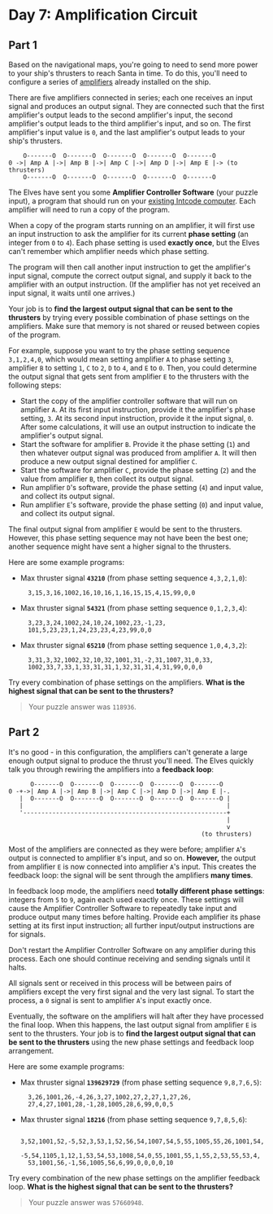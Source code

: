 # Day 7: Amplification Circuit

## Part 1

Based on the navigational maps, you're going to need to send more power to your ship's thrusters to reach Santa in time. To do this, you'll need to configure a series of [amplifiers](https://en.wikipedia.org/wiki/Amplifier) already installed on the ship.

There are five amplifiers connected in series; each one receives an input signal and produces an output signal. They are connected such that the first amplifier's output leads to the second amplifier's input, the second amplifier's output leads to the third amplifier's input, and so on. The first amplifier's input value is `0`, and the last amplifier's output leads to your ship's thrusters.

        O-------O  O-------O  O-------O  O-------O  O-------O
    0 ->| Amp A |->| Amp B |->| Amp C |->| Amp D |->| Amp E |-> (to thrusters)
        O-------O  O-------O  O-------O  O-------O  O-------O

The Elves have sent you some **Amplifier Controller Software** (your puzzle input), a program that should run on your [existing Intcode computer](https://github.com/stkent/AdventOfCode2019/tree/master/day05). Each amplifier will need to run a copy of the program.

When a copy of the program starts running on an amplifier, it will first use an input instruction to ask the amplifier for its current **phase setting** (an integer from `0` to `4`). Each phase setting is used **exactly once**, but the Elves can't remember which amplifier needs which phase setting.

The program will then call another input instruction to get the amplifier's input signal, compute the correct output signal, and supply it back to the amplifier with an output instruction. (If the amplifier has not yet received an input signal, it waits until one arrives.)

Your job is to **find the largest output signal that can be sent to the thrusters** by trying every possible combination of phase settings on the amplifiers. Make sure that memory is not shared or reused between copies of the program.

For example, suppose you want to try the phase setting sequence `3,1,2,4,0`, which would mean setting amplifier `A` to phase setting `3`, amplifier `B` to setting `1`, `C` to `2`, `D` to `4`, and `E` to `0`. Then, you could determine the output signal that gets sent from amplifier `E` to the thrusters with the following steps:

- Start the copy of the amplifier controller software that will run on amplifier `A`. At its first input instruction, provide it the amplifier's phase setting, `3`. At its second input instruction, provide it the input signal, `0`. After some calculations, it will use an output instruction to indicate the amplifier's output signal.
- Start the software for amplifier `B`. Provide it the phase setting (`1`) and then whatever output signal was produced from amplifier `A`. It will then produce a new output signal destined for amplifier `C`.
- Start the software for amplifier `C`, provide the phase setting (`2`) and the value from amplifier `B`, then collect its output signal.
- Run amplifier `D`'s software, provide the phase setting (`4`) and input value, and collect its output signal.
- Run amplifier `E`'s software, provide the phase setting (`0`) and input value, and collect its output signal.

The final output signal from amplifier `E` would be sent to the thrusters. However, this phase setting sequence may not have been the best one; another sequence might have sent a higher signal to the thrusters.

Here are some example programs:

- Max thruster signal **`43210`** (from phase setting sequence `4,3,2,1,0`):
        
        3,15,3,16,1002,16,10,16,1,16,15,15,4,15,99,0,0

- Max thruster signal **`54321`** (from phase setting sequence `0,1,2,3,4`):

        3,23,3,24,1002,24,10,24,1002,23,-1,23,
        101,5,23,23,1,24,23,23,4,23,99,0,0

- Max thruster signal **`65210`** (from phase setting sequence `1,0,4,3,2`):

        3,31,3,32,1002,32,10,32,1001,31,-2,31,1007,31,0,33,
        1002,33,7,33,1,33,31,31,1,32,31,31,4,31,99,0,0,0

Try every combination of phase settings on the amplifiers. **What is the highest signal that can be sent to the thrusters?**

> Your puzzle answer was `118936`.

## Part 2

It's no good - in this configuration, the amplifiers can't generate a large enough output signal to produce the thrust you'll need. The Elves quickly talk you through rewiring the amplifiers into a **feedback loop**:

          O-------O  O-------O  O-------O  O-------O  O-------O
    0 -+->| Amp A |->| Amp B |->| Amp C |->| Amp D |->| Amp E |-.
       |  O-------O  O-------O  O-------O  O-------O  O-------O |
       |                                                        |
       '--------------------------------------------------------+
                                                                |
                                                                v
                                                         (to thrusters)

Most of the amplifiers are connected as they were before; amplifier `A`'s output is connected to amplifier `B`'s input, and so on. **However,** the output from amplifier `E` is now connected into amplifier `A`'s input. This creates the feedback loop: the signal will be sent through the amplifiers **many times**.

In feedback loop mode, the amplifiers need **totally different phase settings**: integers from `5` to `9`, again each used exactly once. These settings will cause the Amplifier Controller Software to repeatedly take input and produce output many times before halting. Provide each amplifier its phase setting at its first input instruction; all further input/output instructions are for signals.

Don't restart the Amplifier Controller Software on any amplifier during this process. Each one should continue receiving and sending signals until it halts.

All signals sent or received in this process will be between pairs of amplifiers except the very first signal and the very last signal. To start the process, a `0` signal is sent to amplifier `A`'s input exactly once.

Eventually, the software on the amplifiers will halt after they have processed the final loop. When this happens, the last output signal from amplifier `E` is sent to the thrusters. Your job is to **find the largest output signal that can be sent to the thrusters** using the new phase settings and feedback loop arrangement.

Here are some example programs:

- Max thruster signal **`139629729`** (from phase setting sequence `9,8,7,6,5`):

        3,26,1001,26,-4,26,3,27,1002,27,2,27,1,27,26,
        27,4,27,1001,28,-1,28,1005,28,6,99,0,0,5

- Max thruster signal **`18216`** (from phase setting sequence `9,7,8,5,6`):

        3,52,1001,52,-5,52,3,53,1,52,56,54,1007,54,5,55,1005,55,26,1001,54,
        -5,54,1105,1,12,1,53,54,53,1008,54,0,55,1001,55,1,55,2,53,55,53,4,
        53,1001,56,-1,56,1005,56,6,99,0,0,0,0,10

Try every combination of the new phase settings on the amplifier feedback loop. **What is the highest signal that can be sent to the thrusters?**

> Your puzzle answer was `57660948`.
